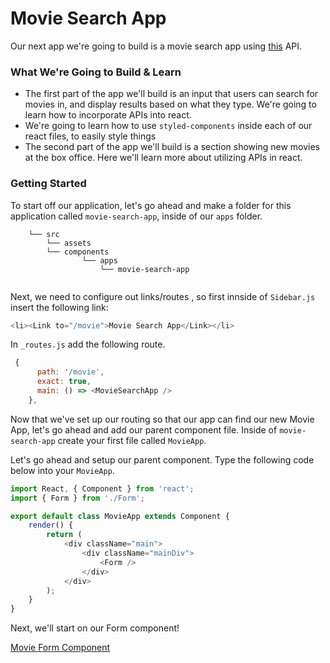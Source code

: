 # Movie Search App

Our next app we're going to build is a movie search app using [this](https://www.themoviedb.org/documentation/api) API. 

### What We're Going to Build & Learn
- The first part of the app we'll build is an input that users can search for movies in, and display results based on what they type. We're going to learn how to incorporate APIs into react. 
- We're going to learn how to use `styled-components` inside each of our react files, to easily style things
- The second part of the app we'll build is a section showing new movies at the box office. Here we'll learn more about utilizing APIs in react.

### Getting Started

To start off our application, let's go ahead and make a folder for this application called `movie-search-app`, inside of our `apps` folder.

```
    └── src
        └── assets
        └── components
                └── apps
                    └── movie-search-app
       
```

Next, we need to configure out links/routes , so first innside of `Sidebar.js` insert the following link:

```js
<li><Link to="/movie">Movie Search App</Link></li>
```

In `_routes.js` add the following route.

```js
 {
      path: '/movie',
      exact: true,
      main: () => <MovieSearchApp />
    }, 
```

Now that we've set up our routing so that our app can find our new Movie App, let's go ahead and add our parent component file. Inside of `movie-search-app` create your first file called `MovieApp`. 

Let's go ahead and setup our parent component. Type the following code below into your `MovieApp`.

```js
import React, { Component } from 'react';
import { Form } from './Form';

export default class MovieApp extends Component {
    render() {
        return (
            <div className="main">
                <div className="mainDiv">
                    <Form />
                </div>
            </div>
        );
    }
}
```

Next, we'll start on our Form component!

[Movie Form Component](4.1-movie-form.md)